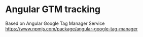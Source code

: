 # Angular GTM tracking

Based on Angular Google Tag Manager Service https://www.npmjs.com/package/angular-google-tag-manager
